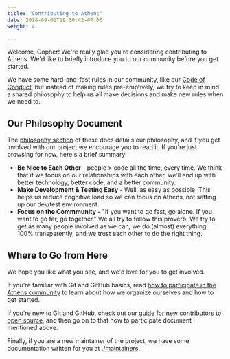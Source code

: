 ```yaml
---
title: "Contributing to Athens"
date: 2018-09-01T19:30:42-07:00
weight: 4

---
```


Welcome, Gopher! We're really glad you're considering contributing to Athens. We'd like to briefly introduce you to our community before you get started.

We have some hard-and-fast rules in our community, like our [Code of Conduct](https://github.com/gomods/athens/blob/master/CODE_OF_CONDUCT.md), but instead of making rules pre-emptively, we try to keep in mind a shared philosophy to help us all make decisions and make new rules when we need to.

## Our Philosophy Document

The [philosophy section](/contributing/community/philosophy/) of these docs details our philosophy, and if you get involved with our project we encourage you to read it. If you're just browsing for now, here's a brief summary:

- **Be Nice to Each Other** - people > code all the time, every time. We think that if we focus on our relationships with each other, we'll end up with better technology, better code, and a better community.
- **Make Development & Testing Easy** - Well, as easy as possible. This helps us reduce cognitive load so we can focus on Athens, not setting up our dev/test environment.
- **Focus on the Commmunity** - "If you want to go fast, go alone. If you want to go far, go together." We all try to follow this proverb. We try to get as many people involved as we can, we do (almost) everything 100% transparently, and we trust each other to do the right thing.

## Where to Go from Here

We hope you like what you see, and we'd love for you to get involved.

If you're familiar with Git and GitHub basics, read [how to participate in the Athens community](./community/participating) to learn about how we organize ourselves and how to get started.

If you're new to Git and GitHub, check out our [guide for new contributors to open source](./new), and then go on to that how to participate document I mentioned above.

Finally, if you are a new maintainer of the project, we have some documentation written for you at [./maintainers](./maintainers).
